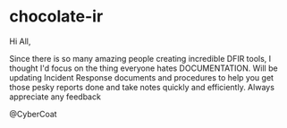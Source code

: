 # chocolate-ir

Hi All,

Since there is so many amazing people creating incredible DFIR tools, I thought I'd focus on the thing everyone hates DOCUMENTATION. Will be updating Incident Response documents
and procedures to help you get those pesky reports done and take notes quickly and efficiently. Always appreciate any feedback

@CyberCoat
